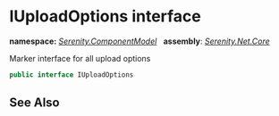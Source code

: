 # IUploadOptions interface
**namespace:** *[Serenity.ComponentModel](../README.md#serenity.componentmodel-namespace)*   **assembly**: *[Serenity.Net.Core](../README.md)*

Marker interface for all upload options

```csharp
public interface IUploadOptions
```

## See Also
